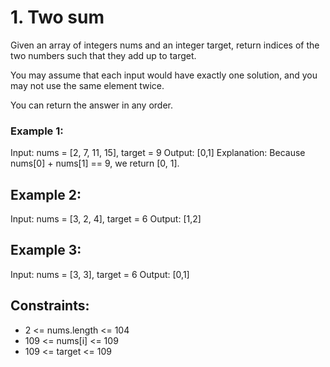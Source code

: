 # 1. Two sum

Given an array of integers nums and an integer target, return indices of the two numbers such that they add up to target.

You may assume that each input would have exactly one solution, and you may not use the same element twice.

You can return the answer in any order.


### Example 1:

Input: nums = [2, 7, 11, 15], target = 9
Output: [0,1]
Explanation: Because nums[0] + nums[1] == 9, we return [0, 1].


## Example 2:

Input: nums = [3, 2, 4], target = 6
Output: [1,2]


## Example 3:

Input: nums = [3, 3], target = 6
Output: [0,1]


## Constraints:

* 2 <= nums.length <= 104
* 109 <= nums[i] <= 109
* 109 <= target <= 109
